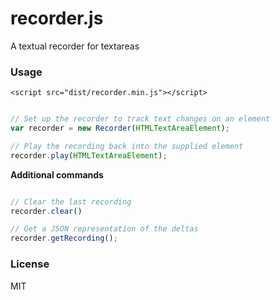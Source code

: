 recorder.js
===

A textual recorder for textareas

### Usage

`<script src="dist/recorder.min.js"></script>`

```javascript

// Set up the recorder to track text changes on an element
var recorder = new Recorder(HTMLTextAreaElement);

// Play the recording back into the supplied element
recorder.play(HTMLTextAreaElement);
```

**Additional commands**

```javascript

// Clear the last recording
recorder.clear()

// Get a JSON representation of the deltas
recorder.getRecording();
```

### License

MIT